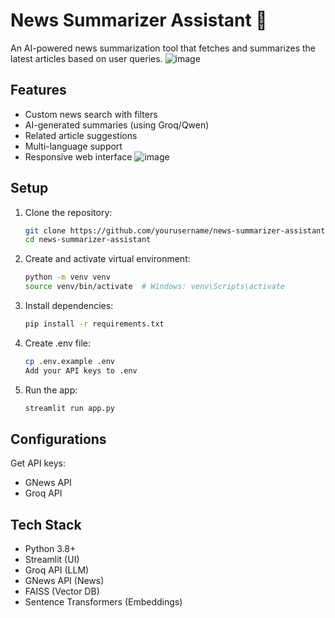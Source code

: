 # News Summarizer Assistant 📰

An AI-powered news summarization tool that fetches and summarizes the latest articles based on user queries.
![image](https://github.com/user-attachments/assets/4522caee-91bf-43bb-a8c7-5eee49b70742)

## Features

- Custom news search with filters
- AI-generated summaries (using Groq/Qwen)
- Related article suggestions
- Multi-language support
- Responsive web interface
![image](https://github.com/user-attachments/assets/3bdc1ee9-f17d-4a85-a563-4361cbe9aa4b)

## Setup

1. Clone the repository:
   ```bash
   git clone https://github.com/yourusername/news-summarizer-assistant.git
   cd news-summarizer-assistant
2. Create and activate virtual environment:
   ```bash
   python -m venv venv
   source venv/bin/activate  # Windows: venv\Scripts\activate
3. Install dependencies:
    ```bash
    pip install -r requirements.txt
4. Create .env file:
   ```bash
   cp .env.example .env
   Add your API keys to .env
5. Run the app:
   ```bash
   streamlit run app.py
   
## Configurations
Get API keys:
- GNews API
- Groq API

## Tech Stack
- Python 3.8+
- Streamlit (UI)
- Groq API (LLM)
- GNews API (News)
- FAISS (Vector DB)
- Sentence Transformers (Embeddings)

